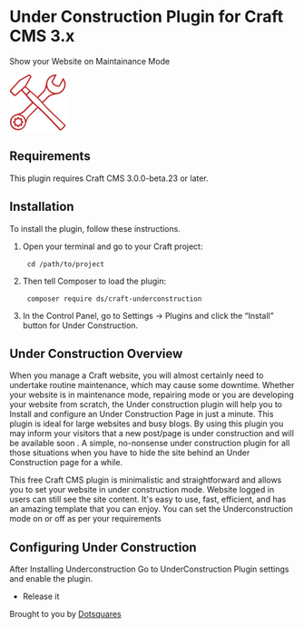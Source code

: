 # Under Construction Plugin for Craft CMS 3.x

Show your Website on Maintainance Mode

<img src="src/icon.svg" alt="icon" width="100" height="100">

## Requirements

This plugin requires Craft CMS 3.0.0-beta.23 or later.

## Installation

To install the plugin, follow these instructions.

1. Open your terminal and go to your Craft project:

        cd /path/to/project

2. Then tell Composer to load the plugin:

        composer require ds/craft-underconstruction

3. In the Control Panel, go to Settings → Plugins and click the “Install” button for Under Construction.

## Under Construction Overview

When you manage a Craft website, you will almost certainly need to undertake routine maintenance, which may cause some downtime. Whether your website is in maintenance mode, repairing mode or you are developing your website from scratch, the Under construction plugin will help you to Install and configure an Under Construction Page in just a minute. This plugin is ideal for large websites and busy blogs. By using this plugin you may inform your visitors that a new post/page is under construction and will be available soon . A simple, no-nonsense under construction plugin for all those situations when you have to hide the site behind an Under Construction page for a while.

This free Craft CMS plugin is minimalistic and straightforward and allows you to set your website in under construction mode. Website logged in users can still see the site content. It's easy to use, fast, efficient, and has an amazing template that you can enjoy. You can set the Underconstruction mode on or off as per your requirements



## Configuring Under Construction

After Installing Underconstruction  Go to UnderConstruction Plugin settings and enable the plugin.



* Release it

Brought to you by [Dotsquares](https://dotsquares.com)
